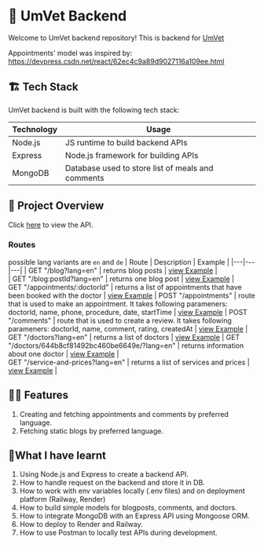 # 🤖 UmVet Backend

Welcome to UmVet backend repository! This is backend for [UmVet](https://github.com/ElenaKhlebnikova/um-vet-frontend)

Appointments' model was inspired by: https://devpress.csdn.net/react/62ec4c9a89d9027116a109ee.html




## 🏗️ Tech Stack

UmVet backend is built with the following tech stack:

| Technology                                                          | Usage                                                                                                          
| ------------------------------------------------------------------- | -------------------------------------------------------------------------------------------------------------- |
| Node.js                                     | JS runtime to build backend APIs      |
| Express                                    | Node.js framework for building APIs |
| MongoDB                           | Database used to store list of meals and comments                              |

                                                              

## 👀 Project Overview

Click  [here](https://nodejs-production-ee89.up.railway.app/doctors?lang=en) to view the API.


### Routes

possible lang variants are `en` and `de`
| Route  | Description   | Example  |
|---|---|---|
| GET "/blog?lang=en"   | returns blog posts |  [view Example](https://nodejs-production-ee89.up.railway.app/blog?lang=en) |  
| GET "/blog:postId?lang=en"   | returns one blog post |  [view Example](https://nodejs-production-ee89.up.railway.app/blog/6460de73e26914f09abb42e2?lang=en) |  
GET "/appointments/:doctorId"  |  returns a list of appointments that have been booked with the doctor |  [view Example](https://nodejs-production-ee89.up.railway.app/appointments/64466a35b6d3c5e48ed2d191) |
POST "/appointments"  |  route that is used to make an appointment. It takes following parameners: doctorId, name, phone, procedure, date, startTime |  [view Example](https://ibb.co/7zNsyX3) |
POST "/comments"  |  route that is used to create a review. It takes following parameners: doctorId, name, comment, rating, createdAt |  [view Example](https://ibb.co/TM4jVRx) |
GET "/doctors?lang=en"  |  returns a list of doctors  | [view Example](https://nodejs-production-ee89.up.railway.app/doctors?lang=en)  | 
GET "/doctors/644b8cf81492bc460be6649e/?lang=en"  |  returns information about one doctor  | [view Example](https://nodejs-production-ee89.up.railway.app/doctors/644b8cf81492bc460be6649e/?lang=en)  |      
GET "/service-and-prices?lang=en"   |  returns a list of services and prices  | [view Example](https://nodejs-production-ee89.up.railway.app/service-and-prices?lang=en)  |  













## 👩‍⚕️ Features 

1.  Creating and fetching appointments and comments by preferred language.
2.  Fetching static blogs  by preferred language.

   



## 📖What I have learnt
1. Using Node.js and Express to create a backend API.
2. How to handle request on the backend and store it in DB.
3. How to work with env variables locally (.env files) and on deployment platform (Railway, Render)
4. How to build simple models  for blogposts, comments, and doctors.
5. How to integrate MongoDB with an Express API using Mongoose ORM.
6. How to deploy to Render and Railway.
7. How to use Postman to locally test APIs during development.

